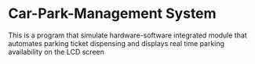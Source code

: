 # Car-Park-Management System
This is a program that simulate hardware-software integrated module that automates parking ticket dispensing and displays real time parking availability on the LCD screen
